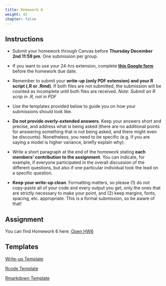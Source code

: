 ```yaml
---
title: Homework 6
weight: 45
chapter: false
---
```


## Instructions

- Submit your homework through Canvas before **Thursday December 2nd 11:59 pm**. One submission per group.

- If you want to use your 24-hrs extension, complete **[this Google form](https://forms.gle/3HSsiZBAPSZ8rEYD7)** before the homework due date.

- Remember to submit your **write-up (only PDF extension) and your R script (.R or .Rmd)**. If both files are not submitted, the submission will be counted as incomplete until both files are received. *Note: Submit an R scrip in .R, not in PDF*

- Use the templates provided below to guide you on how your submissions should look like.

- **Do not provide overly-extended answers**. Keep your answers short and precise, and address what is being asked (there are no additional points for answering something that is not being asked, and there might even be discounts). Nonetheless, you need to be specific (e.g. if you are saying a model is higher variance, briefly explain why).

- Write a short paragraph at the end of the homework stating **each members' contribution to the assignment**. You can indicate, for example, if everyone participated in the overall discussion of the different questions, but also if one particular individual took the lead on a specific question.

- **Keep your write-up clean**. Formatting matters, so please (1) do not copy-paste all of your code and every output you get, only the ones that are strictly necessary to make your point, and (2) keep margins, fonts, spacing, etc. appropriate. This is a formal submission, so be aware of that! 

## Assignment

You can find Homework 6 here: <a onclick="ga('send', 'event', 'External-Link','click','hw6','0','Link');" href="https://sta235.netlify.app/assignments/homework/homework6/STA235H_Fall21_Homework6.html" target="_blank" class="btn btn-default"> Open HW6 <i class="fas fa-external-link-alt"></i></a>

## Templates

<a onclick="ga('send', 'event', 'External-Link','click','hw5_doc','0','Link');" href="https://sta235.netlify.app/assignments/homework/homework6/STA235H_HW6_template.docx" target="_blank" class="btn btn-default"> Write-up Template <i class="fas fa-external-link-alt"></i></a> 
<br>

<a onclick="ga('send', 'event', 'External-Link','click','hw5_code','0','Link');" href="https://sta235.netlify.app/assignments/homework/homework6/STA235H_HW6_template.R" target="_blank" class="btn btn-default"> Rcode Template <i class="fas fa-external-link-alt"></i></a> 
<br>

<a onclick="ga('send', 'event', 'External-Link','click','hw5_rmd','0','Link');" href="https://sta235.netlify.app/assignments/homework/homework6/STA235H_HW6_template.Rmd" target="_blank" class="btn btn-default"> Rmarkdown Template <i class="fas fa-external-link-alt"></i></a>


<!-- ## Answer Key

- You can find the answer key for Homework 6 here: <a onclick="ga('send', 'event', 'External-Link','click','hw6_key','0','Link');" href="https://sta235.netlify.app/assignments/homework/homework6/STA235H_Fall21_Homework6_AnswerKey.html" target="_blank" class="btn btn-default"> Open HW4 Answer Key <i class="fas fa-external-link-alt"></i></a>  -->